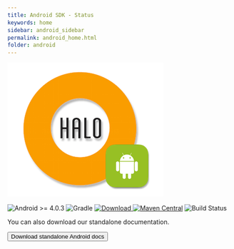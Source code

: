 ```yaml
---
title: Android SDK - Status
keywords: home
sidebar: android_sidebar
permalink: android_home.html
folder: android
---
```


![mobgen_logo_top_black.png](./images/halo-android.png)

![Android >= 4.0.3](https://img.shields.io/badge/Android-%3E=%204.0.3-blue.svg)
![Gradle](https://img.shields.io/badge/Gradle-compatible-brightgreen.svg)
[![Download](https://api.bintray.com/packages/halo-mobgen/maven/HALO/images/download.svg) ](https://bintray.com/halo-mobgen/maven/HALO/_latestVersion)
[![Maven Central](https://maven-badges.herokuapp.com/maven-central/com.mobgen.halo.android/halo-sdk/badge.svg)](https://maven-badges.herokuapp.com/maven-central/com.mobgen.halo.android/halo-sdk/badge.svg)
![Build Status](https://supermercado.mobgen.com:8443/plugins/servlet/wittified/build-status/HALO-AS2)

You can also download our standalone documentation.

<a href="./pdf/android-documentation.pdf" target="_blank">
  <button type="button" class="btn btn-default" aria-label="Left Align">
    <span class="fa fa-download" aria-hidden="true"></span> Download standalone Android docs
  </button>
</a>